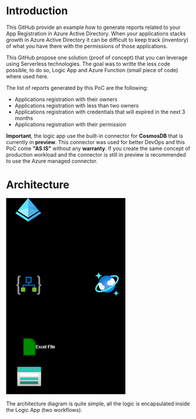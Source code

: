 # Introduction

This GitHub provide an example how to generate reports related to your App Registration in Azure Active Directory.  When your applications stacks growth in Azure Active Directory it can be difficult to keep track (inventory) of what you have there with the permissions of those applications.

This GitHub propose one solution (proof of concept) that you can leverage using Serverless technologies.  The goal was to writte the less code possible, to do so, Logic App and Azure Function (small piece of code) where used here.

The list of reports generated by this PoC are the following:

<ul>
    <li>Applications registration with their owners</li>
    <li>Applications registration with less than two owners</li>
    <li>Applications registration with credentials that will expired in the next 3 months</li>
    <li>Applications registration with their permission</li>
</ul>

**Important**, the logic app use the built-in connector for **CosmosDB** that is currently in **preview**.  This connector was used for better DevOps and this PoC come **"AS IS"** without any **warranty**.  If you create the same concept of production workload and the connector is still in preview is recommended to use the Azure managed connector.

# Architecture

![Architecture](https://github.com/hugogirard/appRegistrationGovernance/blob/main/diagram/logicappflow.drawio.png?raw=true)

The architecture diagram is quite simple, all the logic is encapsulated inside the Logic App (two workflows).